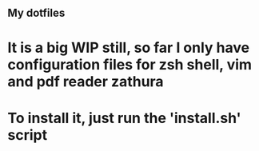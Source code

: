 ## My dotfiles
# It is a big WIP still, so far I only have configuration files for zsh shell, vim and pdf reader zathura

# To install it, just run the 'install.sh' script
